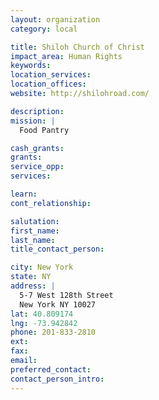 ```yaml
---
layout: organization
category: local

title: Shiloh Church of Christ
impact_area: Human Rights
keywords: 
location_services: 
location_offices: 
website: http://shilohroad.com/

description: 
mission: |
  Food Pantry

cash_grants: 
grants: 
service_opp: 
services: 

learn: 
cont_relationship: 

salutation: 
first_name: 
last_name: 
title_contact_person: 

city: New York
state: NY
address: |
  5-7 West 128th Street  
  New York NY 10027
lat: 40.809174
lng: -73.942842
phone: 201-833-2810
ext: 
fax: 
email: 
preferred_contact: 
contact_person_intro: 
---
```

